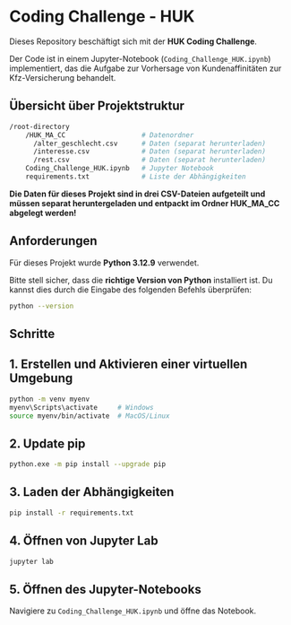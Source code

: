 # Coding Challenge - HUK

Dieses Repository beschäftigt sich mit der **HUK Coding Challenge**. 

Der Code ist in einem Jupyter-Notebook (`Coding_Challenge_HUK.ipynb`) 
implementiert, das die Aufgabe zur Vorhersage von Kundenaffinitäten zur 
Kfz-Versicherung behandelt.

## Übersicht über Projektstruktur
```bash
/root-directory
    /HUK_MA_CC                   # Datenordner
      /alter_geschlecht.csv      # Daten (separat herunterladen)
      /interesse.csv             # Daten (separat herunterladen)
      /rest.csv                  # Daten (separat herunterladen)
    Coding_Challenge_HUK.ipynb   # Jupyter Notebook
    requirements.txt             # Liste der Abhängigkeiten
```

**Die Daten für dieses Projekt sind in drei CSV-Dateien aufgeteilt und müssen 
separat heruntergeladen und entpackt im Ordner HUK_MA_CC abgelegt werden!**

## Anforderungen

Für dieses Projekt wurde **Python 3.12.9** verwendet.

Bitte stell sicher, dass die **richtige Version von Python** installiert ist. 
Du kannst dies durch die Eingabe des folgenden Befehls überprüfen:

```bash
python --version
```

## Schritte

## 1. Erstellen und Aktivieren einer virtuellen Umgebung

```bash
python -m venv myenv
myenv\Scripts\activate     # Windows
source myenv/bin/activate  # MacOS/Linux
```

## 2. Update pip

```bash
python.exe -m pip install --upgrade pip
```

## 3. Laden der Abhängigkeiten

```bash
pip install -r requirements.txt
```

## 4. Öffnen von Jupyter Lab

```bash
jupyter lab
```

## 5. Öffnen des Jupyter-Notebooks

Navigiere zu `Coding_Challenge_HUK.ipynb` und öffne das Notebook.